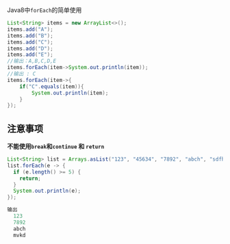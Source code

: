 Java8中`forEach`的简单使用

```java
List<String> items = new ArrayList<>();
items.add("A");
items.add("B");
items.add("C");
items.add("D");
items.add("E");
//输出：A,B,C,D,E
items.forEach(item->System.out.println(item));
//输出 : C
items.forEach(item->{
    if("C".equals(item)){
        System.out.println(item);
    }
});

```

## 注意事项

**不能使用`break`和`continue` 和 `return`**



```java
List<String> list = Arrays.asList("123", "45634", "7892", "abch", "sdfhrthj", "mvkd");
list.forEach(e -> {
  if (e.length() >= 5) {
    return;
  }
  System.out.println(e);
});

输出
  123
  7892
  abch
  mvkd
```



